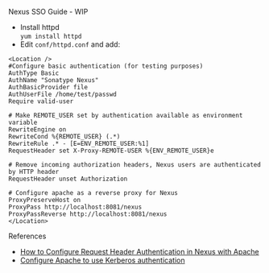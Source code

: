 Nexus SSO Guide - WIP
- Install httpd  
```yum install httpd```
- Edit `conf/httpd.conf` and add:  
``` 
<Location />
#Configure basic authentication (for testing purposes)
AuthType Basic
AuthName "Sonatype Nexus"
AuthBasicProvider file
AuthUserFile /home/test/passwd
Require valid-user

# Make REMOTE_USER set by authentication available as environment variable
RewriteEngine on
RewriteCond %{REMOTE_USER} (.*)
RewriteRule .* - [E=ENV_REMOTE_USER:%1]
RequestHeader set X-Proxy-REMOTE-USER %{ENV_REMOTE_USER}e

# Remove incoming authorization headers, Nexus users are authenticated by HTTP header
RequestHeader unset Authorization

# Configure apache as a reverse proxy for Nexus
ProxyPreserveHost on
ProxyPass http://localhost:8081/nexus
ProxyPassReverse http://localhost:8081/nexus
</Location>
```
References
- [How to Configure Request Header Authentication in Nexus with Apache](https://support.sonatype.com/hc/en-us/articles/214942368-How-to-Configure-Request-Header-Authentication-in-Nexus-with-Apache)
- [Configure Apache to use Kerberos authentication](http://www.microhowto.info/howto/configure_apache_to_use_kerberos_authentication.html)
